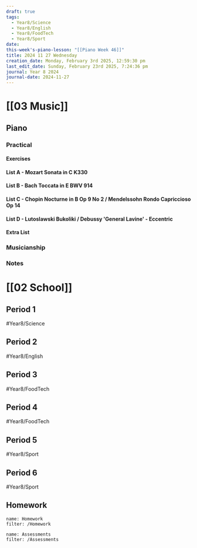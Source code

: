 ```yaml
---
draft: true
tags:
  - Year8/Science
  - Year8/English
  - Year8/FoodTech
  - Year8/Sport
date: 
this-week's-piano-lesson: "[[Piano Week 46]]"
title: 2024 11 27 Wednesday
creation_date: Monday, February 3rd 2025, 12:59:30 pm
last_edit_date: Sunday, February 23rd 2025, 7:24:36 pm
journal: Year 8 2024
journal-date: 2024-11-27
---
```


# [[03 Music]]

## Piano

### Practical

#### Exercises

#### List A - Mozart Sonata in C K330

#### List B - Bach Toccata in E BWV 914

#### List C - Chopin Nocturne in B Op 9 No 2 / Mendelssohn Rondo Capriccioso Op 14

#### List D - Lutoslawski Bukoliki / Debussy 'General Lavine' - Eccentric

#### Extra List

### Musicianship

### Notes

# [[02 School]]

## Period 1

#Year8/Science

## Period 2

#Year8/English

## Period 3

#Year8/FoodTech

## Period 4

#Year8/FoodTech

## Period 5

#Year8/Sport

## Period 6

#Year8/Sport

## Homework

```todoist
name: Homework
filter: /Homework
```

```todoist
name: Assessments
filter: /Assessments
```
